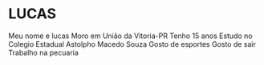 # LUCAS 

Meu nome e lucas 
Moro em União da Vitoria-PR
Tenho 15 anos 
Estudo no Colegio Estadual Astolpho Macedo Souza
Gosto de esportes 
Gosto de sair
Trabalho na  pecuaria 
